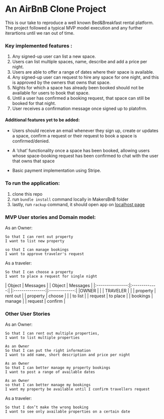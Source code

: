 # An AirBnB Clone Project

This is our take to reproduce a well known Bed&Breakfast rental platform. The project followed a typical MVP model execution and any further iterartions until we ran out of time. 


### Key implemented features :

1. Any signed-up user can list a new space.
2. Users can list multiple spaces, name, describe and add a price per night.
3. Users are able to offer a range of dates where their space is available.
4. Any signed-up user can request to hire any space for one night, and this is approved by the owners that owns that space.
5. Nights for which a space has already been booked should not be available for users to book that space.
6. Until a user has confirmed a booking request, that space can still be booked for that night.
7. User receives a confirmation message once signed up to platofrm. 

#### Additional features yet to be added: 

- Users should receive an email whenever they sign up, create or updates a space, confirm a request or their request to book a space is confirmed/denied. 

- A ‘chat’ functionality once a space has been booked, allowing users whose space-booking request has been confirmed to chat with the user that owns that space

- Basic payment implementation using Stripe.

### To run the application:

1. clone this repo
2. run ``` bundle install ``` command locally in MakersBnB folder
3. lastly, run ``` rackup ``` command, it should open app on [localhost page](http://localhost:9292/)


### MVP User stories and Domain model:

As an Owner:
```
So that I can rent out property
I want to list new property
```
```
so that I can manage bookings
I want to approve traveler's request
```

As a traveler:
```
So that I can choose a property
I want to place a request for single night
```

| Object           | Messages      |      | Object           | Messages      |
|:----------------:|:-------------:|      |:----------------:|:-------------:|
|OWNER             |               |      | TRAVELER         |               |
| property         | rent out      |      | property         | choose        |
|                  | to list       |      | request          | to place      |
| bookings         | manage        |
| request          | confirm       |


### Other User Stories

As an Owner:
```
So that I can rent out multiple properties,
I want to list multiple properties
```
```
As an Owner
So that I can put the right information
I want to add name, short description and price per night
```
```
As an Owner
So that I can better manage my property bookings
I want to post a range of available dates
```
```
As an Owner
so that I can better manage my bookings
I want my property be available until I confirm travellers request
```
As a traveler:
```
So that I don’t make the wrong booking
I want to see only available properties on a certain date
```
